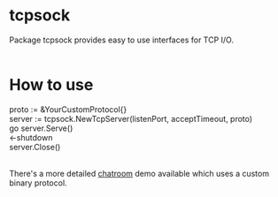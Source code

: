 # tcpsock
Package tcpsock provides easy to use interfaces for TCP I/O.</br></br>

# How to use
proto := &YourCustomProtocol{}</br>
server := tcpsock.NewTcpServer(listenPort, acceptTimeout, proto)</br>
go server.Serve()</br>
<-shutdown</br>
server.Close()</br></br>

There's a more detailed [chatroom](https://github.com/ecofast/tcpsock/tree/master/samples/chatroom) demo available which uses a custom binary protocol.
